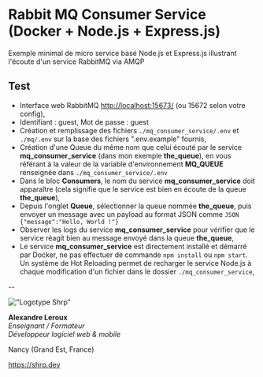 # Rabbit MQ Consumer Service (Docker + Node.js + Express.js)

Exemple minimal de micro service basé Node.js et Express.js illustrant l'écoute d'un service RabbitMQ via AMQP

## Test

- Interface web RabbitMQ <http://localhost:15673/> (ou 15672 selon votre config),
- Identifiant : guest, Mot de passe : guest
- Création et remplissage des fichiers `./mq_consumer_service/.env` et `./mq/.env` sur la base des fichiers ".env.example" fournis,
- Création d'une Queue du même nom que celui écouté par le service __mq_consumer_service__ (dans mon exemple __the_queue__), en vous référant à la valeur de la variable d'environnement __MQ_QUEUE__ renseignée dans ``./mq_consumer_service/.env``
- Dans le bloc __Consumers__, le nom du service __mq_consumer_service__ doit apparaître (cela signifie que le service est bien en écoute de la queue __the_queue__),
- Depuis l'onglet __Queue__, sélectionner la queue nommée __the_queue__, puis envoyer un message avec un payload au format JSON comme ```JSON {"message":"Hello, World !"}```
- Observer les logs du service __mq_consumer_service__ pour vérifier que le service réagit bien au message envoyé dans la queue __the_queue__,
- Le service __mq_consumer_service__ est directement installé et démarré par Docker, ne pas effectuer de commande `npm install` ou `npm start`. Un système de Hot Reloading permet de recharger le service Node.js à chaque modification d'un fichier dans le dossier ``./mq_consumer_service``,

--

!["Logotype Shrp"](https://shrp.dev/images/shrp.png)

__Alexandre Leroux__  
_Enseignant / Formateur_  
_Développeur logiciel web & mobile_

Nancy (Grand Est, France)

<https://shrp.dev>
